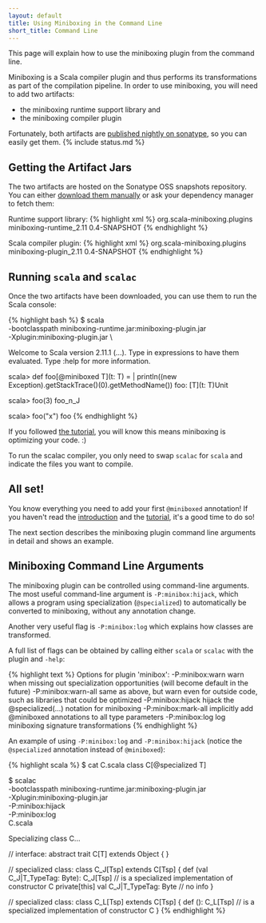 ```yaml
---
layout: default
title: Using Miniboxing in the Command Line
short_title: Command Line
---
```


This page will explain how to use the miniboxing plugin from the command line.

Miniboxing is a Scala compiler plugin and thus performs its transformations as part of the compilation pipeline. In order to use miniboxing, you will need to add two artifacts:

 * the miniboxing runtime support library and
 * the miniboxing compiler plugin

Fortunately, both artifacts are <a href="https://travis-ci.org/miniboxing/miniboxing-plugin" target="_blank">published nightly on sonatype</a>, so you can easily get them.
{% include status.md %}

## Getting the Artifact Jars

The two artifacts are hosted on the Sonatype OSS snapshots repository. You can either <a href="https://oss.sonatype.org/content/repositories/snapshots/org/scala-miniboxing/plugins/" target="_blank">download them manually</a> or ask your dependency manager to fetch them:

Runtime support library:
{% highlight xml %}
<dependency>
  <groupId>org.scala-miniboxing.plugins</groupId>
  <artifactId>miniboxing-runtime_2.11</artifactId>
  <version>0.4-SNAPSHOT</version>
</dependency>
{% endhighlight %}


Scala compiler plugin:
{% highlight xml %}
<dependency>
  <groupId>org.scala-miniboxing.plugins</groupId>
  <artifactId>miniboxing-plugin_2.11</artifactId>
  <version>0.4-SNAPSHOT</version>
</dependency>
{% endhighlight %}

## Running `scala` and `scalac`

Once the two artifacts have been downloaded, you can use them to run the Scala console:

{% highlight bash %}
$ scala \
  -bootclasspath miniboxing-runtime.jar:miniboxing-plugin.jar \
  -Xplugin:miniboxing-plugin.jar \

Welcome to Scala version 2.11.1 (...).
Type in expressions to have them evaluated.
Type :help for more information.

scala> def foo[@miniboxed T](t: T) =
     |   println((new Exception).getStackTrace()(0).getMethodName())
foo: [T](t: T)Unit

scala> foo(3)
foo_n_J

scala> foo("x")
foo
{% endhighlight %}

If you followed [the tutorial](tutorial.html), you will know this means miniboxing is optimizing your code. :)

To run the scalac compiler, you only need to swap `scalac` for `scala` and indicate the files you want to compile.

## All set!

You know everything you need to add your first `@miniboxed` annotation! If you haven't read the [introduction](/intro.html) and the [tutorial](/tutorial.html), it's a good time to do so!

The next section describes the miniboxing plugin command line arguments in detail and shows an example.

## Miniboxing Command Line Arguments

The miniboxing plugin can be controlled using command-line arguments. The most useful command-line argument is `-P:minibox:hijack`, which allows a program using specialization (`@specialized`) to automatically be converted to miniboxing, without any annotation change.

Another very useful flag is `-P:minibox:log` which explains how classes are transformed.

A full list of flags can be obtained by calling either `scala` or `scalac` with the plugin and `-help`:

{% highlight text %}
Options for plugin 'minibox':
  -P:minibox:warn                warn when missing out specialization opportunities (will become default in the future)
  -P:minibox:warn-all            same as above, but warn even for outside code, such as libraries that could be optimized
  -P:minibox:hijack              hijack the @specialized(...) notation for miniboxing
  -P:minibox:mark-all            implicitly add @miniboxed annotations to all type parameters
  -P:minibox:log                 log miniboxing signature transformations
{% endhighlight %}

An example of using `-P:minibox:log` and `-P:minibox:hijack` (notice the `@specialized` annotation instead of `@miniboxed`):

{% highlight scala %}
$ cat C.scala
class C[@specialized T]

$ scalac \
  -bootclasspath miniboxing-runtime.jar:miniboxing-plugin.jar \
  -Xplugin:miniboxing-plugin.jar \
  -P:minibox:hijack \
  -P:minibox:log \
  C.scala

Specializing class C...

  // interface:
  abstract trait C[T] extends Object {
  }

  // specialized class:
  class C_J[Tsp] extends C[Tsp] {
    def <init>(val C_J|T_TypeTag: Byte): C_J[Tsp]
      // is a specialized implementation of constructor C
    private[this] val C_J|T_TypeTag: Byte
      // no info
  }

  // specialized class:
  class C_L[Tsp] extends C[Tsp] {
    def <init>(): C_L[Tsp]
      // is a specialized implementation of constructor C
  }
{% endhighlight %}

